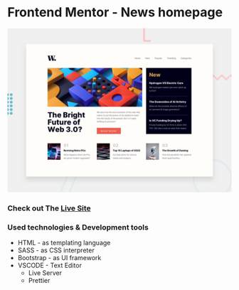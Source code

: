 # Frontend Mentor - News homepage

![Design preview for the News homepage coding challenge](./design/desktop-preview.jpg)

### Check out The [Live Site](https://a2uuz.github.io/news-homepage-main/)

### Used technologies & Development tools

- HTML - as templating language
- SASS - as CSS interpreter
- Bootstrap - as UI framework
- VSCODE - Text Editor
  - Live Server
  - Prettier
